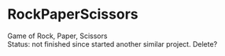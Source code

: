# RockPaperScissors 
Game of Rock, Paper, Scissors<br>
Status: not finished since started another similar project. Delete?
